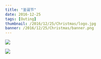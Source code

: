 ```yaml
---
title: "圣诞节"
date: 2016-12-25
tags: [Outing]
thumbnail: /2016/12/25/Christmas/logo.jpg
banner: /2016/12/25/Christmas/banner.png
---
```


![](/2016/12/25/Christmas/pic2.jpg)

![](/2016/12/25/Christmas/pic1.jpg)